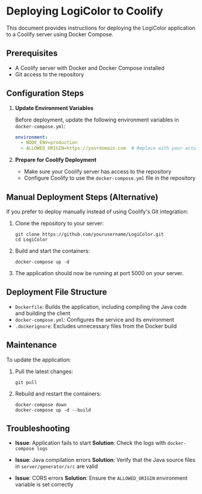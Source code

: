 # Deploying LogiColor to Coolify

This document provides instructions for deploying the LogiColor application to a Coolify server using Docker Compose.

## Prerequisites

- A Coolify server with Docker and Docker Compose installed
- Git access to the repository

## Configuration Steps

1. **Update Environment Variables**

   Before deployment, update the following environment variables in `docker-compose.yml`:

   ```yaml
   environment:
     - NODE_ENV=production
     - ALLOWED_ORIGIN=https://yourdomain.com  # Replace with your actual domain
   ```

2. **Prepare for Coolify Deployment**

   - Make sure your Coolify server has access to the repository
   - Configure Coolify to use the `docker-compose.yml` file in the repository

## Manual Deployment Steps (Alternative)

If you prefer to deploy manually instead of using Coolify's Git integration:

1. Clone the repository to your server:
   ```
   git clone https://github.com/yourusername/LogiColor.git
   cd LogiColor
   ```

2. Build and start the containers:
   ```
   docker-compose up -d
   ```

3. The application should now be running at port 5000 on your server.

## Deployment File Structure

- `Dockerfile`: Builds the application, including compiling the Java code and building the client
- `docker-compose.yml`: Configures the service and its environment
- `.dockerignore`: Excludes unnecessary files from the Docker build

## Maintenance

To update the application:

1. Pull the latest changes:
   ```
   git pull
   ```

2. Rebuild and restart the containers:
   ```
   docker-compose down
   docker-compose up -d --build
   ```

## Troubleshooting

- **Issue**: Application fails to start
  **Solution**: Check the logs with `docker-compose logs`

- **Issue**: Java compilation errors
  **Solution**: Verify that the Java source files in `server/generator/src` are valid

- **Issue**: CORS errors
  **Solution**: Ensure the `ALLOWED_ORIGIN` environment variable is set correctly 